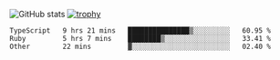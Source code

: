 ![GitHub stats](https://github-readme-stats.vercel.app/api?username=ksk001100&show_icons=true&theme=tokyonight)
[![trophy](https://github-profile-trophy.vercel.app/?username=ksk001100&theme=onedark)](https://github.com/ryo-ma/github-profile-trophy)

<!--START_SECTION:waka-->

```text
TypeScript   9 hrs 21 mins   ███████████████▒░░░░░░░░░   60.95 %
Ruby         5 hrs 7 mins    ████████▒░░░░░░░░░░░░░░░░   33.41 %
Other        22 mins         ▓░░░░░░░░░░░░░░░░░░░░░░░░   02.40 %
```

<!--END_SECTION:waka-->
